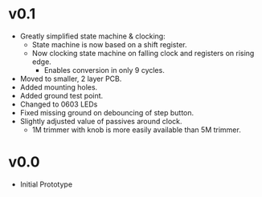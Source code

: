 # v0.1

- Greatly simplified state machine & clocking:
	- State machine is now based on a shift register.
	- Now clocking state machine on falling clock and registers on rising edge.
		- Enables conversion in only 9 cycles.
- Moved to smaller, 2 layer PCB.
- Added mounting holes.
- Added ground test point. 
- Changed to 0603 LEDs
- Fixed missing ground on debouncing of step button.
- Slightly adjusted value of passives around clock.
	- 1M trimmer with knob is more easily available than 5M trimmer.

# v0.0

- Initial Prototype
